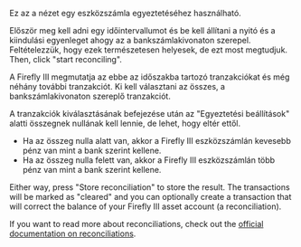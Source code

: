 Ez az a nézet egy eszközszámla egyeztetéséhez használható.

Először meg kell adni egy időintervallumot és be kell állítani a nyitó és a kiindulási egyenleget ahogy az a bankszámlakivonaton szerepel. Feltételezzük, hogy ezek természetesen helyesek, de ezt most megtudjuk. Then, click "start reconciling".

A Firefly III megmutatja az ebbe az időszakba tartozó tranzakciókat és még néhány további tranzakciót. Ki kell választani az összes, a bankszámlakivonaton szereplő tranzakciót.

A tranzakciók kiválasztásának befejezése után az "Egyeztetési beállítások" alatti összegnek nullának kell lennie, de lehet, hogy eltér ettől.

* Ha az összeg nulla alatt van, akkor a Firefly III eszközszámlán kevesebb pénz van mint a bank szerint kellene.
* Ha az összeg nulla felett van, akkor a Firefly III eszközszámlán több pénz van mint a bank szerint kellene.

Either way, press "Store reconciliation" to store the result. The transactions will be marked as "cleared" and you can optionally create a transaction that will correct the balance of your Firefly III asset account (a reconciliation).

If you want to read more about reconciliations, check out the [official documentation on reconciliations](https://docs.firefly-iii.org/advanced-concepts/reconcile).